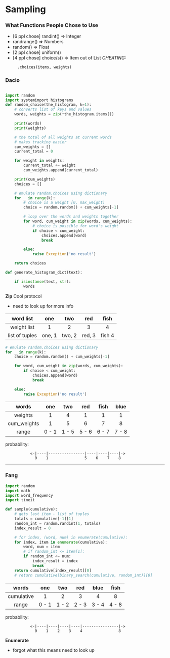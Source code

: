 # Sampling

### What Functions People Chose to Use
- [6 ppl chose] randint() => Integer
- randrange() => Numbers  
- random() => Float
- [2 ppl chose] uniform()
- [4 ppl chose] choice/s() => Item out of List
  *CHEATING:*
  ```python
    .choices(items, weights)
  ```

### Dacio

```python

import random
import systemimport histograms
def random_choice(the_histogram, k=1):
    # converts list of keys and values
    words, weights = zip(*the_histogram.items())

    print(words)
    print(weights)

    # the total of all weights at current words
    # makes tracking easier
    cum_weights = []
    current_total = 0

    for weight in weights:
        current_total += weight
        cum_weights.append(current_total)

    print(cum_weights)
    choices = []

    # emulate random.choices using dictionary
    for _ in range(k):
        # choice is a weight [0, max_weight)
        choice = random.random() + cum_weights[-1]

        # loop over the words and weights together
        for word, cum_weight in zip(words, cum_weights):
            # choice is possible for word's weight
            if choice < cum_weight:
                choices.append(word)
                break

        else:
            raise Exception('no result')

    return choices

def generate_histogram_dict(text):

    if isinstance(text, str):
        words
```

**Zip**
Cool protocol
- need to look up for more info

| word list      | one    | two    | red    | fish   |
|:--------------:|:------:|:------:|:------:|:------:|
| weight list    | 1      |  2     | 3      | 4      |
| list of tuples | one, 1 | two, 2 | red, 3 | fish 4 |

```python
# emulate random.choices using dictionary
for _ in range(k):
    choice = random.random() + cum_weights[-1]

    for word, cum_weight in zip(words, cum_weights):
        if choice < cum_weight:
            choices.append(word)
            break

    else:
        raise Exception('no result')

```
| words          | one    | two    | red    | fish   | blue  |
|:--------------:|:------:|:------:|:------:|:------:|:-----:|
| weights        | 1      | 4      | 1      | 1      | 1     |
| cum_weights    | 1      | 5      | 6      | 7      | 8     |
| range          | 0 - 1  | 1 - 5  | 5 - 6  | 6 - 7  | 7 - 8 |

probability:

               <-|----|----------------|----|----|----|->
                 0    1                5    6    7    8

---

### Fang

```python
import random
import math
import word_frequency
import timeit

def sample(cumulative):
    # gets last item - list of tuples
    totals = cumulative[-1][1]
    random_int = random.randint(1, totals)
    index_result = 0

    # for index, (word, num) in enumerate(cumulative):
    for index, item in enumerate(cumulative):
        word, num = item
        # if random_int <= item[1]:
        if random_int <= num:
            index_result = index
            break
    return cumulative[index_result][0]
    # return cumulative[binary_search(cumulative, random_int)][0]
```

| words          | one    | two    | red    | blue   | fish  |
|:--------------:|:------:|:------:|:------:|:------:|:-----:|
| cumulative     | 1      | 2      | 3      | 4      | 8     |
| range          | 0 - 1  | 1 - 2  | 2 - 3  | 3 - 4  | 4 - 8 |

probability:

               <-|----|----|----|----|----------------|->
                 0    1    2    3    4                8  


**Enumerate**
- forgot what this means need to look up
